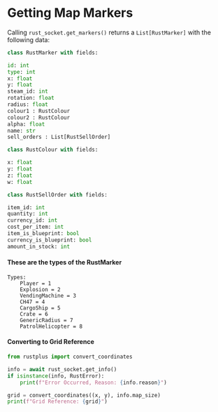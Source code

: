 # Getting Map Markers

Calling `rust_socket.get_markers()` returns a `List[RustMarker]` with the following data:

```python
class RustMarker with fields:

id: int
type: int
x: float
y: float
steam_id: int
rotation: float
radius: float
colour1 : RustColour
colour2 : RustColour
alpha: float
name: str
sell_orders : List[RustSellOrder]

class RustColour with fields:

x: float
y: float
z: float
w: float

class RustSellOrder with fields:

item_id: int
quantity: int
currency_id: int
cost_per_item: int
item_is_blueprint: bool
currency_is_blueprint: bool
amount_in_stock: int
```

#### These are the types of the RustMarker

```
Types:
	Player = 1
	Explosion = 2
	VendingMachine = 3
	CH47 = 4
	CargoShip = 5
	Crate = 6
	GenericRadius = 7
	PatrolHelicopter = 8
```

#### Converting to Grid Reference

```python
from rustplus import convert_coordinates

info = await rust_socket.get_info()
if isinstance(info, RustError):
    print(f"Error Occurred, Reason: {info.reason}")

grid = convert_coordinates((x, y), info.map_size)
print(f"Grid Reference: {grid}")
```
